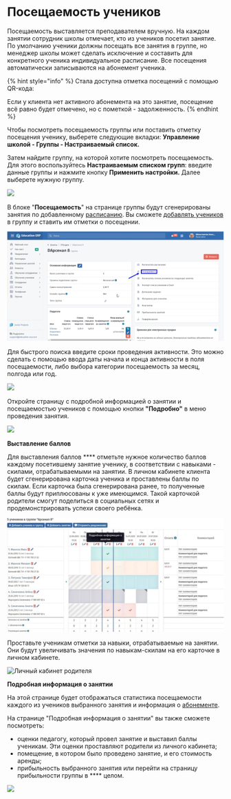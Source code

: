 # Посещаемость учеников

Посещаемость выставляется преподавателем вручную. На каждом занятии сотрудник школы отмечает, кто из учеников посетил занятие. По умолчанию ученики должны посещать все занятия в группе, но менеджер школы может сделать исключение и составить для конкретного ученика индивидуальное расписание. Все посещения автоматически записываются на абонемент ученика.&#x20;

{% hint style="info" %}
Стала доступна отметка посещений с помощью QR-кода:

Если у клиента нет активного абонемента на это занятие, посещение всё равно будет отмечено, но с пометкой - задолженность.
{% endhint %}

Чтобы посмотреть посещаемость группы или поставить отметку посещения ученику, выберете следующие вкладки: **Управление школой - Группы - Настраиваемый список.**&#x20;

Затем найдите группу, на которой хотите посмотреть посещаемость. Для этого воспользуйтесь **Настраиваемым списком групп**: введите данные группы и  нажмите кнопку **Применить настройки.** Далее выберете нужную группу.

![](<../../../.gitbook/assets/Screenshot\_270 (1).png>)

В блоке "**Посещаемость**" на странице группы будут сгенерированы занятия по добавленному [расписанию](dobavlenie-grupp.md). Вы сможете [добавлять учеников](../../../ucheniki.md) в группу и ставить им отметки о посещении.

![](<../../../.gitbook/assets/Скриншот 13-01-2022 082908.jpg>)

Для быстрого поиска введите сроки проведения активности. Это можно сделать с помощью ввода даты начала и конца активности в поля посещаемости, либо выбора категории посещаемость за месяц, полгода или год.

![](../../../.gitbook/assets/Screenshot\_288.png)

Откройте страницу с подробной информацией о занятии и посещаемостью учеников с помощью кнопки **"Подробно"** в меню проведения занятия.

![](../../../.gitbook/assets/Screenshot\_273.png)

**Выставление баллов**&#x20;

Для выставления баллов **** отметьте нужное количество баллов каждому посетившему занятие ученику, в соответствии с навыками - скилами, отрабатываемыми на занятии. В личном кабинете клиента будет сгенерирована карточка ученика и проставлены баллы по скилам. Если карточка была сгенерирована ранее, то полученные баллы будут приплюсованы к уже имеющимся. Такой карточкой родители смогут поделиться в социальных сетях и продемонстрировать успехи своего ребёнка.

![Нажмите на иконку "Подробная информация о занятии"](<../../../.gitbook/assets/u4hBkOnVZkc (1).jpg>)

Проставьте ученикам отметки за навыки, отрабатываемые на занятии. Они будут увеличивать значения по навыкам-скилам на его карточке в личном кабинете.

![Личный кабинет родителя](../../../.gitbook/assets/Screenshot\_292.png)

**Подробная информация о занятии**&#x20;

На этой странице будет отображаться статистика посещаемости каждого из учеников выбранного занятия и информация о [абонементе](../../../abonementy/vidy-abonementov.md).&#x20;

На странице "Подробная информация о занятии" вы также сможете посмотреть:

* оценки педагогу, который провел занятие и выставил баллы ученикам. Эти оценки проставляют родители из личного кабинета;
* помещение, в котором было проведено занятие, и его стоимость аренды;
* прибыльность выбранного занятия или перейти на страницу прибыльности группы в **** целом.

![](../../../.gitbook/assets/Screenshot\_289.png)

